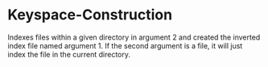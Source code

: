 # Keyspace-Construction
Indexes files within a given directory in argument 2 and created the inverted index file named argument 1. If the second argument is a file, it will just index the file in the current directory.
